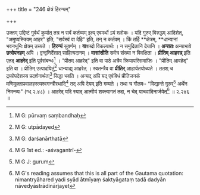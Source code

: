 +++
title = "246 क्षेत्रं हिरण्यम्"

+++


[^५९२]:
     M G: āvahet


[^५९१]:
     M G: śākaṃ ca vāsāṃsi

उक्तम् उद्दिष्टं गुर्वर्थं कुर्यात् तत्र न सर्वं कर्तव्यम् इत्य् एवमर्थो ऽयं श्लोकः । यदि गुरुर् विरुद्धम् आदिशेत्, "अमुष्यस्त्रियम् आहर" इति, "सर्वस्वं वा देहि" इति, तन् न कर्तवम् । किं तर्हि **क्षेत्रम्, **धान्यानां भवनभूमिः क्षेत्रम् उच्यते । **हिरण्यं** सुवर्णम् । **वा**शब्दो विकल्पार्थः । न समुदितानि देयानि । **अन्ततः** अन्याभावे **छत्रोपनहम्** अपि । द्वन्द्वनिर्देशात् साहित्यदानम् । **वासांसीति** सर्वत्र संख्या न विवक्षिता । **प्रीतिम् आहरन्न्** इति एतद् **आहरेद्** इति पूर्वसंबन्धः[^५९३] । "प्रीतम् आहरेद्" इति वा पाठे अत्रैव क्रियापरिसमाप्तिः । "प्रीतिम् आवहेद्" इति वा । प्रीतिम् उत्पादयितुं[^५९४] धान्याद्य् आहरेत् । स्वतन्त्रैव वा **प्रीतिर्** आहार्यतयोच्यते । ततश् च द्रव्योपदेशस्य प्रदर्शनार्थता[^५९५] सिद्धा भवति । अन्यद् अपि यद् एवंविधं प्रीतिजनकं मणिमुक्ताप्रवालहस्त्यश्वगन्त्रीरथादि[^५९६] तद् अपि देयम् इति गम्यते । तथा च गौतमः- "विद्यान्ते गुरुर्[^५९७] अर्थेन निमन्त्र्यः" (ग्ध् २.४८) । आहरेद् यदि स्याद् आत्मीयं शक्त्यागतं तदा, न चेद् याच्ञादिनार्जयेत्[^५९८] ॥ २.२४६ ॥


[^५९८]:
     M G's reading assumes that this is all part of the Gautama quotation: nimantryāhared yadi syād ātmīyaṃ śaktyāgataṃ tadā dadyān nāvedyāstrādinārjayet


[^५९७]:
     M G J: gurum


[^५९६]:
     M G 1st ed.: -aśvagantrī-


[^५९५]:
     M G: darśanārthatā


[^५९४]:
     M G: utpādayed


[^५९३]:
     M G: pūrvaṃ saṃbandhaḥ